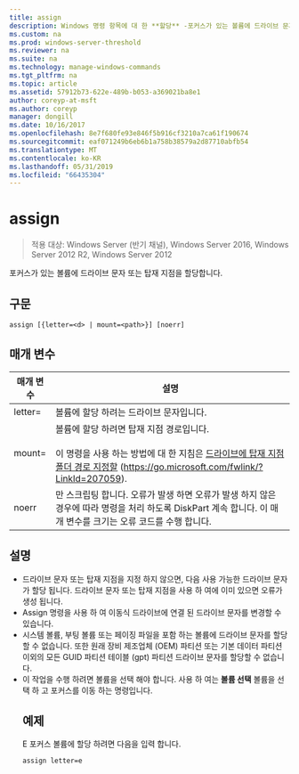 ```yaml
---
title: assign
description: Windows 명령 항목에 대 한 **할당** -포커스가 있는 볼륨에 드라이브 문자 또는 탑재 지점을 할당 합니다.
ms.custom: na
ms.prod: windows-server-threshold
ms.reviewer: na
ms.suite: na
ms.technology: manage-windows-commands
ms.tgt_pltfrm: na
ms.topic: article
ms.assetid: 57912b73-622e-489b-b053-a369021ba8e1
author: coreyp-at-msft
ms.author: coreyp
manager: dongill
ms.date: 10/16/2017
ms.openlocfilehash: 8e7f680fe93e846f5b916cf3210a7ca61f190674
ms.sourcegitcommit: eaf071249b6eb6b1a758b38579a2d87710abfb54
ms.translationtype: MT
ms.contentlocale: ko-KR
ms.lasthandoff: 05/31/2019
ms.locfileid: "66435304"
---
```

# <a name="assign"></a>assign

>적용 대상: Windows Server (반기 채널), Windows Server 2016, Windows Server 2012 R2, Windows Server 2012

포커스가 있는 볼륨에 드라이브 문자 또는 탑재 지점을 할당합니다.

## <a name="syntax"></a>구문
```
assign [{letter=<d> | mount=<path>}] [noerr]
```
## <a name="parameters"></a>매개 변수

|  매개 변수   |                                                                                                                                 설명                                                                                                                                 |
|--------------|-----------------------------------------------------------------------------------------------------------------------------------------------------------------------------------------------------------------------------------------------------------------------------|
|  letter=<d>  |                                                                                                             볼륨에 할당 하려는 드라이브 문자입니다.                                                                                                              |
| mount=<path> | 볼륨에 할당 하려면 탑재 지점 경로입니다.<br /><br />이 명령을 사용 하는 방법에 대 한 지침은 [드라이브에 탑재 지점 폴더 경로 지정할](https://go.microsoft.com/fwlink/?LinkId=207059) (<https://go.microsoft.com/fwlink/?LinkId=207059>). |
|    noerr     |                                    만 스크립팅 합니다. 오류가 발생 하면 오류가 발생 하지 않은 경우에 따라 명령을 처리 하도록 DiskPart 계속 합니다. 이 매개 변수를 크기는 오류 코드를 수행 합니다.                                     |

## <a name="remarks"></a>설명
- 드라이브 문자 또는 탑재 지점을 지정 하지 않으면, 다음 사용 가능한 드라이브 문자가 할당 됩니다. 드라이브 문자 또는 탑재 지점을 사용 하 여에 이미 있으면 오류가 생성 됩니다.
- Assign 명령을 사용 하 여 이동식 드라이브에 연결 된 드라이브 문자를 변경할 수 있습니다.
- 시스템 볼륨, 부팅 볼륨 또는 페이징 파일을 포함 하는 볼륨에 드라이브 문자를 할당할 수 없습니다. 또한 원래 장비 제조업체 (OEM) 파티션 또는 기본 데이터 파티션 이외의 모든 GUID 파티션 테이블 (gpt) 파티션 드라이브 문자를 할당할 수 없습니다.
- 이 작업을 수행 하려면 볼륨을 선택 해야 합니다. 사용 하 여는 **볼륨 선택** 볼륨을 선택 하 고 포커스를 이동 하는 명령입니다.
  ## <a name="BKMK_examples"></a>예제
  E 포커스 볼륨에 할당 하려면 다음을 입력 합니다.
  ```
  assign letter=e
  ```

